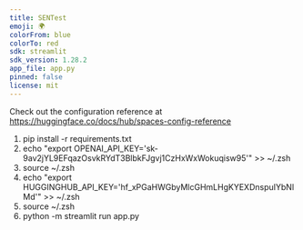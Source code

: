```yaml
---
title: SENTest
emoji: 🌍
colorFrom: blue
colorTo: red
sdk: streamlit
sdk_version: 1.28.2
app_file: app.py
pinned: false
license: mit
---
```


Check out the configuration reference at https://huggingface.co/docs/hub/spaces-config-reference

1. pip install -r requirements.txt
2. echo "export OPENAI_API_KEY='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'" >> ~/.zsh
3. source ~/.zsh
4. echo "export HUGGINGHUB_API_KEY='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'" >> ~/.zsh
5. source ~/.zsh
6. python -m streamlit run app.py
